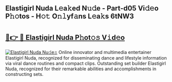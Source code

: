 ## Elastigirl Nuda L𝚎a𝚔ed N𝚞𝚍e - Part-d05 Vi𝚍𝚎o P𝚑𝚘tos - H𝚘𝚝 O𝚗𝚕yf𝚊ns L𝚎a𝚔s 6tNW3

# <h2><a href="http://kfaitrb.oniu.top/?m=Elastigirl+Nuda">🔗👉 🔴 Elastigirl Nuda P𝚑ot𝚘𝚜 V𝚒d𝚎o</a></h2>

[![Elastigirl Nuda Nu𝚍e𝚜](https://i.imgur.com/0qMVB7G.gif)](http://kfaitrb.oniu.top/?m=Elastigirl+Nuda)
Online innovator and multimedia entertainer Elastigirl Nuda, recognized for disseminating dance and lifestyle information via viral dance routines and compact clips. Outstanding set builder Elastigirl Nuda, recognized for their remarkable abilities and accomplishments in constructing sets.  

